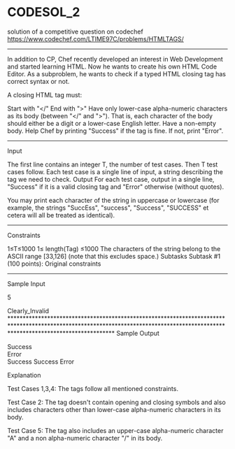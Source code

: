 # CODESOL_2
solution of a competitive question on codechef
https://www.codechef.com/LTIME97C/problems/HTMLTAGS/
*******************************************************************************************************************************************************************************
In addition to CP, Chef recently developed an interest in Web Development and started learning HTML. Now he wants to create his own HTML Code Editor. As a subproblem, he wants to check if a typed HTML closing tag has correct syntax or not.

A closing HTML tag must:

Start with "</"
End with ">"
Have only lower-case alpha-numeric characters as its body (between "</" and ">"). That is, each character of the body should either be a digit or a lower-case English letter.
Have a non-empty body.
Help Chef by printing "Success" if the tag is fine. If not, print "Error".
*********************************************************************************************************************************************************************************
Input

The first line contains an integer T, the number of test cases. Then T test cases follow.
Each test case is a single line of input, a string describing the tag we need to check.
Output
For each test case, output in a single line, "Success" if it is a valid closing tag and "Error" otherwise (without quotes).

You may print each character of the string in uppercase or lowercase (for example, the strings "SuccEss", "success", "Success", "SUCCESS" et cetera will all be treated as identical).
*********************************************************************************************************************************************************************************
Constraints

1≤T≤1000
1≤ length(Tag) ≤1000
The characters of the string belong to the ASCII range [33,126] (note that this excludes space.)
Subtasks
Subtask #1 (100 points): Original constraints
*********************************************************************************************************************************************************************************
Sample Input

5 
</h1>  
Clearly_Invalid  
</singlabharat>  
</5>  
<//aA>  
*********************************************************************************************************************************************************************************
Sample Output

Success  
Error  
Success
Success
Error

Explanation

Test Cases 1,3,4: The tags follow all mentioned constraints.

Test Case 2: The tag doesn't contain opening and closing symbols and also includes characters other than lower-case alpha-numeric characters in its body.

Test Case 5: The tag also includes an upper-case alpha-numeric character "A" and a non alpha-numeric character "/" in its body.
